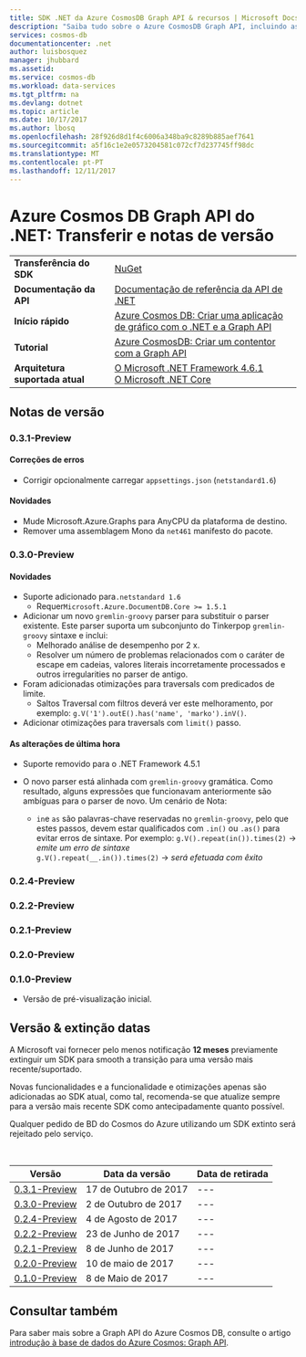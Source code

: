 ```yaml
---
title: SDK .NET da Azure CosmosDB Graph API & recursos | Microsoft Docs
description: "Saiba tudo sobre o Azure CosmosDB Graph API, incluindo as datas de versão, as datas de extinção e as alterações efetuadas entre cada versão."
services: cosmos-db
documentationcenter: .net
author: luisbosquez
manager: jhubbard
ms.assetid: 
ms.service: cosmos-db
ms.workload: data-services
ms.tgt_pltfrm: na
ms.devlang: dotnet
ms.topic: article
ms.date: 10/17/2017
ms.author: lbosq
ms.openlocfilehash: 28f926d8d1f4c6006a348ba9c8289b885aef7641
ms.sourcegitcommit: a5f16c1e2e0573204581c072cf7d237745ff98dc
ms.translationtype: MT
ms.contentlocale: pt-PT
ms.lasthandoff: 12/11/2017
---
```

# <a name="azure-cosmos-db-graph-net-api-download-and-release-notes"></a>Azure Cosmos DB Graph API do .NET: Transferir e notas de versão

|   |   |
|---|---|
|**Transferência do SDK**|[NuGet](https://aka.ms/acdbgraphnuget)|
|**Documentação da API**|[Documentação de referência da API de .NET](https://aka.ms/acdbgraphapiref)|
|**Início rápido**|[Azure Cosmos DB: Criar uma aplicação de gráfico com o .NET e a Graph API](create-graph-dotnet.md)|
|**Tutorial**|[Azure CosmosDB: Criar um contentor com a Graph API](tutorial-develop-graph-dotnet.md)|
|**Arquitetura suportada atual**| [O Microsoft .NET Framework 4.6.1](https://www.microsoft.com/en-us/download/details.aspx?id=49981)</br> [O Microsoft .NET Core](https://www.microsoft.com/net/download/core) |


## <a name="release-notes"></a>Notas de versão

### <a name="a-name031-preview031-preview"></a><a name="0.3.1-preview"/>0.3.1-Preview

#### <a name="bug-fixes"></a>Correções de erros
* Corrigir opcionalmente carregar `appsettings.json` (`netstandard1.6`)

#### <a name="whats-new"></a>Novidades
* Mude Microsoft.Azure.Graphs para AnyCPU da plataforma de destino.
* Remover uma assemblagem Mono da `net461` manifesto do pacote.

### <a name="a-name030-preview030-preview"></a><a name="0.3.0-preview"/>0.3.0-Preview

#### <a name="whats-new"></a>Novidades
* Suporte adicionado para`.netstandard 1.6`
  * Requer`Microsoft.Azure.DocumentDB.Core >= 1.5.1`
* Adicionar um novo `gremlin-groovy` parser para substituir o parser existente. Este parser suporta um subconjunto do Tinkerpop `gremlin-groovy` sintaxe e inclui:
  * Melhorado análise de desempenho por 2 x.
  * Resolver um número de problemas relacionados com o caráter de escape em cadeias, valores literais incorretamente processados e outros irregularities no parser de antigo.
* Foram adicionadas otimizações para traversals com predicados de limite.
  *  Saltos Traversal com filtros deverá ver este melhoramento, por exemplo: `g.V('1').outE().has('name', 'marko').inV()`.
* Adicionar otimizações para traversals com `limit()` passo.

#### <a name="breaking-changes"></a>As alterações de última hora
* Suporte removido para o .NET Framework 4.5.1

* O novo parser está alinhada com `gremlin-groovy` gramática. Como resultado, alguns expressões que funcionavam anteriormente são ambíguas para o parser de novo. Um cenário de Nota:
  * `in`e `as` são palavras-chave reservadas no `gremlin-groovy`, pelo que estes passos, devem estar qualificados com `.in()` ou `.as()` para evitar erros de sintaxe. Por exemplo: `g.V().repeat(in()).times(2)`  ->  _emite um erro de sintaxe_  
 `g.V().repeat(__.in()).times(2)` -> _será efetuada com êxito_

### <a name="a-name024-preview024-preview"></a><a name="0.2.4-preview"/>0.2.4-Preview

### <a name="a-name022-preview022-preview"></a><a name="0.2.2-preview"/>0.2.2-Preview

### <a name="a-name021-preview021-preview"></a><a name="0.2.1-preview"/>0.2.1-Preview

### <a name="a-name020-preview020-preview"></a><a name="0.2.0-preview"/>0.2.0-Preview

### <a name="a-name010-preview010-preview"></a><a name="0.1.0-preview"/>0.1.0-Preview
* Versão de pré-visualização inicial.

## <a name="release--retirement-dates"></a>Versão & extinção datas
A Microsoft vai fornecer pelo menos notificação **12 meses** previamente extinguir um SDK para smooth a transição para uma versão mais recente/suportado.

Novas funcionalidades e a funcionalidade e otimizações apenas são adicionadas ao SDK atual, como tal, recomenda-se que atualize sempre para a versão mais recente SDK como antecipadamente quanto possível. 

Qualquer pedido de BD do Cosmos do Azure utilizando um SDK extinto será rejeitado pelo serviço.

<br/>

| Versão | Data da versão | Data de retirada |
| --- | --- | --- |
| [0.3.1-Preview](#0.3.1-preview) |17 de Outubro de 2017 |--- |
| [0.3.0-Preview](#0.3.0-preview) |2 de Outubro de 2017 |--- |
| [0.2.4-Preview](#0.2.4-preview) |4 de Agosto de 2017 |--- |
| [0.2.2-Preview](#0.2.2-preview) |23 de Junho de 2017 |--- |
| [0.2.1-Preview](#0.2.2-preview) |8 de Junho de 2017 |--- |
| [0.2.0-Preview](#0.2.2-preview) |10 de maio de 2017 |--- |
| [0.1.0-Preview](#0.1.0-preview) |8 de Maio de 2017 |--- |

## <a name="see-also"></a>Consultar também
Para saber mais sobre a Graph API do Azure Cosmos DB, consulte o artigo [introdução à base de dados do Azure Cosmos: Graph API](graph-introduction.md). 
